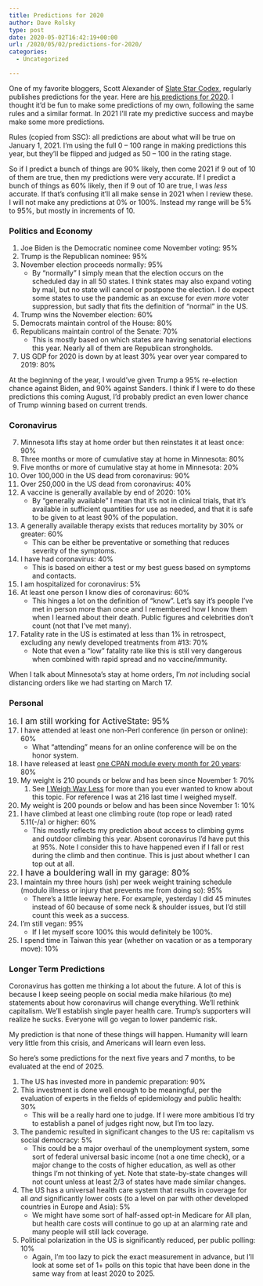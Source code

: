 ```yaml
---
title: Predictions for 2020
author: Dave Rolsky
type: post
date: 2020-05-02T16:42:19+00:00
url: /2020/05/02/predictions-for-2020/
categories:
  - Uncategorized

---
```

One of my favorite bloggers, Scott Alexander of [Slate Star Codex][1], regularly publishes predictions for the year. Here are [his predictions for 2020][2]. I thought it&#8217;d be fun to make some predictions of my own, following the same rules and a similar format. In 2021 I&#8217;ll rate my predictive success and maybe make some more predictions.

Rules (copied from SSC): all predictions are about what will be true on January 1, 2021. I’m using the full 0 – 100 range in making predictions this year, but they’ll be flipped and judged as 50 – 100 in the rating stage.

So if I predict a bunch of things are 90% likely, then come 2021 if 9 out of 10 of them are true, then my predictions were very accurate. If I predict a bunch of things as 60% likely, then if 9 out of 10 are true, I was _less_ accurate. If that&#8217;s confusing it&#8217;ll all make sense in 2021 when I review these. I will not make any predictions at 0% or 100%. Instead my range will be 5% to 95%, but mostly in increments of 10.

### Politics and Economy

  1. Joe Biden is the Democratic nominee come November voting: 95%
  2. Trump is the Republican nominee: 95%
  3. November election proceeds normally: 95%
      * By &#8220;normally&#8221; I simply mean that the election occurs on the scheduled day in all 50 states. I think states may also expand voting by mail, but no state will cancel or postpone the election. I do expect some states to use the pandemic as an excuse for _even more_ voter suppression, but sadly that fits the definition of &#8220;normal&#8221; in the US.
  4. Trump wins the November election: 60%
  5. Democrats maintain control of the House: 80%
  6. Republicans maintain control of the Senate: 70%
      * This is mostly based on which states are having senatorial elections this year. Nearly all of them are Republican strongholds.
  7. US GDP for 2020 is down by at least 30% year over year compared to 2019: 80%

At the beginning of the year, I would&#8217;ve given Trump a 95% re-election chance against Biden, and 90% against Sanders. I think if I were to do these predictions this coming August, I&#8217;d probably predict an even lower chance of Trump winning based on current trends.

### Coronavirus

<ol start="7">
  <li>
    Minnesota lifts stay at home order but then reinstates it at least once: 90%
  </li>
  <li>
    Three months or more of cumulative stay at home in Minnesota: 80%
  </li>
  <li>
    Five months or more of cumulative stay at home in Minnesota: 20%
  </li>
  <li>
    Over 100,000 in the US dead from coronavirus: 90%
  </li>
  <li>
    Over 250,000 in the US dead from coronavirus: 40%
  </li>
  <li>
    A vaccine is generally available by end of 2020: 10%<ul>
      <li>
        By &#8220;generally available&#8221; I mean that it&#8217;s not in clinical trials, that it&#8217;s available in sufficient quantities for use as needed, and that it is safe to be given to at least 90% of the population.
      </li>
    </ul>
  </li>
  
  <li>
    A generally available therapy exists that reduces mortality by 30% or greater: 60%<ul>
      <li>
        This can be either be preventative or something that reduces severity of the symptoms.
      </li>
    </ul>
  </li>
  
  <li>
    I have had coronavirus: 40%<ul>
      <li>
        This is based on either a test or my best guess based on symptoms and contacts.
      </li>
    </ul>
  </li>
  
  <li>
    I am hospitalized for coronavirus: 5%
  </li>
  <li>
    At least one person I know dies of coronavirus: 60%<ul>
      <li>
        This hinges a lot on the definition of &#8220;know&#8221;. Let&#8217;s say it&#8217;s people I&#8217;ve met in person more than once and I remembered how I know them when I learned about their death. Public figures and celebrities don&#8217;t count (not that I&#8217;ve met many).
      </li>
    </ul>
  </li>
  
  <li>
    Fatality rate in the US is estimated at less than 1% in retrospect, excluding any newly developed treatments from #13: 70%<ul>
      <li>
        Note that even a &#8220;low&#8221; fatality rate like this is still very dangerous when combined with rapid spread and no vaccine/immunity.
      </li>
    </ul>
  </li>
</ol>

When I talk about Minnesota&#8217;s stay at home orders, I&#8217;m _not_ including social distancing orders like we had starting on March 17.

### Personal

<ol start="16">
  <li>
    <span style="font-size: 1.0625rem;">I am still working for ActiveState: 95%</span>
  </li>
  <li>
    I have attended at least one non-Perl conference (in person or online): 60%<ul>
      <li>
        What &#8220;attending&#8221; means for an online conference will be on the honor system.
      </li>
    </ul>
  </li>
  
  <li>
    I have released at least <a href="http://neilb.org/cpan-regulars/">one CPAN module every month for 20 years</a>: 80%
  </li>
  <li>
    My weight is 210 pounds or below and has been since November 1: 70%<ol>
      <li>
        See <a href="https://blog.urth.org/2020/02/11/i-weigh-way-less/">I Weigh Way Less</a> for more than you ever wanted to know about this topic. For reference I was at 216 last time I weighed myself.
      </li>
    </ol>
  </li>
  
  <li>
    My weight is 200 pounds or below and has been since November 1: 10%
  </li>
  <li>
    I have climbed at least one climbing route (top rope or lead) rated 5.11(-/a) or higher: 60%<ul>
      <li>
        This mostly reflects my prediction about access to climbing gyms and outdoor climbing this year. Absent coronavirus I&#8217;d have put this at 95%. Note I consider this to have happened even if I fall or rest during the climb and then continue. This is just about whether I can top out at all.
      </li>
    </ul>
  </li>
  
  <li>
    <span style="font-size: 1.0625rem;">I have a bouldering wall in my garage: 80%</span>
  </li>
  <li>
    I maintain my three hours (ish) per week weight training schedule (modulo illness or injury that prevents me from doing so): 95%<ul>
      <li>
        There&#8217;s a little leeway here. For example, yesterday I did 45 minutes instead of 60 because of some neck & shoulder issues, but I&#8217;d still count this week as a success.
      </li>
    </ul>
  </li>
  
  <li>
    I&#8217;m still vegan: 95%<ul>
      <li>
        If I let myself score 100% this would definitely be 100%.
      </li>
    </ul>
  </li>
  
  <li>
    I spend time in Taiwan this year (whether on vacation or as a temporary move): 10%
  </li>
</ol>

### Longer Term Predictions

Coronavirus has gotten me thinking a lot about the future. A lot of this is because I keep seeing people on social media make hilarious (to me) statements about how coronavirus will change everything. We&#8217;ll rethink capitalism. We&#8217;ll establish single payer health care. Trump&#8217;s supporters will realize he sucks. Everyone will go vegan to lower pandemic risk.

My prediction is that none of these things will happen. Humanity will learn very little from this crisis, and Americans will learn even less.

So here&#8217;s some predictions for the next five years and 7 months, to be evaluated at the end of 2025.

  1. The US has invested more in pandemic preparation: 90%
  2. This investment is done well enough to be meaningful, per the evaluation of experts in the fields of epidemiology and public health: 30%
      * This will be a really hard one to judge. If I were more ambitious I&#8217;d try to establish a panel of judges right now, but I&#8217;m too lazy.
  3. The pandemic resulted in significant changes to the US re: capitalism vs social democracy: 5%
      * This could be a major overhaul of the unemployment system, some sort of federal universal basic income (not a one time check), or a major change to the costs of higher education, as well as other things I&#8217;m not thinking of yet. Note that state-by-state changes will not count unless at least 2/3 of states have made similar changes.
  4. The US has a universal health care system that results in coverage for all _and_ significantly lower costs (to a level on par with other developed countries in Europe and Asia): 5%
      * We might have some sort of half-assed opt-in Medicare for All plan, but health care costs will continue to go up at an alarming rate and many people will still lack coverage.
  5. Political polarization in the US is significantly reduced, per public polling: 10%
      * Again, I&#8217;m too lazy to pick the exact measurement in advance, but I&#8217;ll look at some set of 1+ polls on this topic that have been done in the same way from at least 2020 to 2025.

 [1]: https://slatestarcodex.com/
 [2]: https://slatestarcodex.com/2020/04/29/predictions-for-2020/
